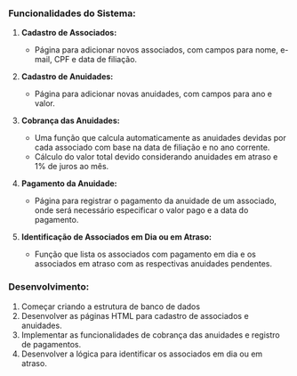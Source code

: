 ### Funcionalidades do Sistema:

1. **Cadastro de Associados:** 
   - Página para adicionar novos associados, com campos para nome, e-mail, CPF e data de filiação.

2. **Cadastro de Anuidades:**
   - Página para adicionar novas anuidades, com campos para ano e valor.

3. **Cobrança das Anuidades:**
   - Uma função que calcula automaticamente as anuidades devidas por cada associado com base na data de filiação e no ano corrente.
   - Cálculo do valor total devido considerando anuidades em atraso e 1% de juros ao mês.

4. **Pagamento da Anuidade:**
   - Página para registrar o pagamento da anuidade de um associado, onde será necessário especificar o valor pago e a data do pagamento.

5. **Identificação de Associados em Dia ou em Atraso:**
   - Função que lista os associados com pagamento em dia e os associados em atraso com as respectivas anuidades pendentes.


### Desenvolvimento:

1. Começar criando a estrutura de banco de dados
2. Desenvolver as páginas HTML para cadastro de associados e anuidades.
3. Implementar as funcionalidades de cobrança das anuidades e registro de pagamentos.
4. Desenvolver a lógica para identificar os associados em dia ou em atraso.

